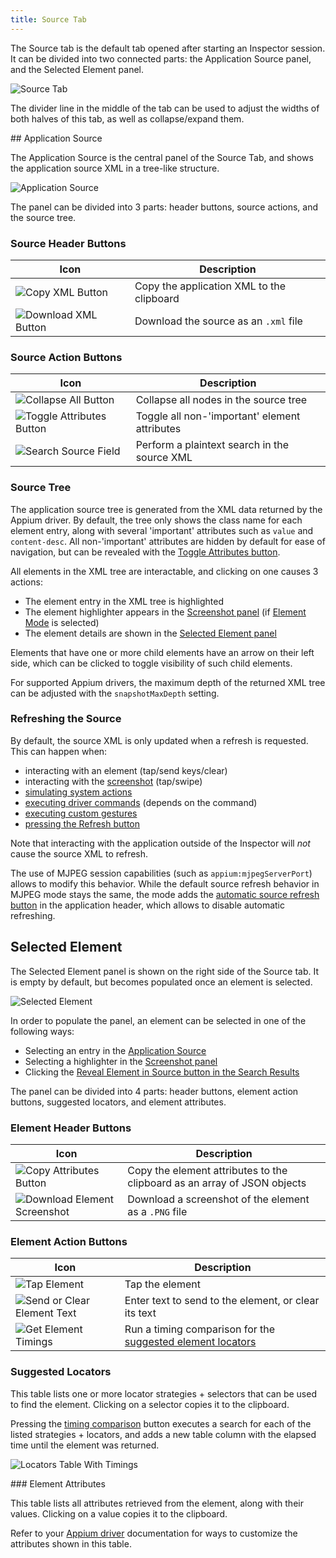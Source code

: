 ```yaml
---
title: Source Tab
---
```


The Source tab is the default tab opened after starting an Inspector session. It can be divided into
two connected parts: the Application Source panel, and the Selected Element panel.

![Source Tab](./assets/images/source/source-tab.png)

The divider line in the middle of the tab can be used to adjust the widths of both halves of this
tab, as well as collapse/expand them.

## Application Source

The Application Source is the central panel of the Source Tab, and shows the application source XML
in a tree-like structure.

![Application Source](./assets/images/source/app-source.png)

The panel can be divided into 3 parts: header buttons, source actions, and the source tree.

### Source Header Buttons

| Icon                                                               | Description                               |
| ------------------------------------------------------------------ | ----------------------------------------- |
| ![Copy XML Button](./assets/images/source/copy-button.png)         | Copy the application XML to the clipboard |
| ![Download XML Button](./assets/images/source/download-button.png) | Download the source as an `.xml` file     |

### Source Action Buttons

| Icon                                                                             | Description                                   |
| -------------------------------------------------------------------------------- | ----------------------------------------------|
| ![Collapse All Button](./assets/images/source/collapse-all-button.png)           | Collapse all nodes in the source tree         |
| ![Toggle Attributes Button](./assets/images/source/toggle-attributes-button.png) | Toggle all non-'important' element attributes |
| ![Search Source Field](./assets/images/source/search-source.png)                 | Perform a plaintext search in the source XML  |

### Source Tree

The application source tree is generated from the XML data returned by the Appium driver. By default,
the tree only shows the class name for each element entry, along with several 'important' attributes
such as `value` and `content-desc`. All non-'important' attributes are hidden by default for ease of
navigation, but can be revealed with the [Toggle Attributes button](#source-action-buttons).

All elements in the XML tree are interactable, and clicking on one causes 3 actions:

- The element entry in the XML tree is highlighted
- The element highlighter appears in the [Screenshot panel](./screenshot.md) (if
  [Element Mode](./screenshot.md#interaction-mode) is selected)
- The element details are shown in the [Selected Element panel](#selected-element)

Elements that have one or more child elements have an arrow on their left side, which can be clicked
to toggle visibility of such child elements.

For supported Appium drivers, the maximum depth of the returned XML tree can be adjusted with the
`snapshotMaxDepth` setting.

### Refreshing the Source

By default, the source XML is only updated when a refresh is requested. This can happen when:

- interacting with an element (tap/send keys/clear)
- interacting with the [screenshot](./screenshot.md) (tap/swipe)
- [simulating system actions](./header.md#device-system-buttons)
- [executing driver commands](./commands.md) (depends on the command)
- [executing custom gestures](./gestures.md)
- [pressing the Refresh button](./header.md#refresh-source-screenshot)

Note that interacting with the application outside of the Inspector will _not_ cause the source XML
to refresh.

The use of MJPEG session capabilities (such as `appium:mjpegServerPort`) allows to modify this
behavior. While the default source refresh behavior in MJPEG mode stays the same, the mode adds the
[automatic source refresh button](./header.md#toggle-automatic-source-refresh) in the application
header, which allows to disable automatic refreshing.

## Selected Element

The Selected Element panel is shown on the right side of the Source tab. It is empty by default, but
becomes populated once an element is selected.

![Selected Element](./assets/images/source/selected-element.png)

In order to populate the panel, an element can be selected in one of the following ways:

- Selecting an entry in the [Application Source](#application-source)
- Selecting a highlighter in the [Screenshot panel](./screenshot.md)
- Clicking the [Reveal Element in Source button in the Search Results](./header.md#search-for-element)

The panel can be divided into 4 parts: header buttons, element action buttons, suggested locators,
and element attributes.

### Element Header Buttons

| Icon                                                                       | Description                                                              |
| -------------------------------------------------------------------------- | ------------------------------------------------------------------------ |
| ![Copy Attributes Button](./assets/images/source/copy-button.png)          | Copy the element attributes to the clipboard as an array of JSON objects |
| ![Download Element Screenshot](./assets/images/source/download-button.png) | Download a screenshot of the element as a `.PNG` file                    |

### Element Action Buttons

| Icon                                                                                     | Description                                                                       |
| ---------------------------------------------------------------------------------------- | --------------------------------------------------------------------------------- |
| ![Tap Element](./assets/images/header/search-tap-element.png)                            | Tap the element                                                                   |
| ![Send or Clear Element Text](./assets/images/header/search-send-clear-element-text.png) | Enter text to send to the element, or clear its text                              |
| ![Get Element Timings](./assets/images/source/get-timings.png)                           | Run a timing comparison for the [suggested element locators](#suggested-locators) |

### Suggested Locators

This table lists one or more locator strategies + selectors that can be used to find the element.
Clicking on a selector copies it to the clipboard.

Pressing the [timing comparison](#element-action-buttons) button executes a search for each of the
listed strategies + locators, and adds a new table column with the elapsed time until the element
was returned.

![Locators Table With Timings](./assets/images/source/timing-values.png)

### Element Attributes

This table lists all attributes retrieved from the element, along with their values. Clicking on a
value copies it to the clipboard.

Refer to your [Appium driver](https://appium.io/docs/en/latest/ecosystem/drivers/) documentation for
ways to customize the attributes shown in this table.
